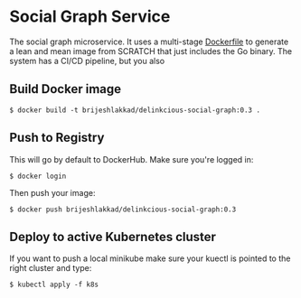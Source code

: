 # Social Graph Service

The social graph microservice. It uses a multi-stage [Dockerfile](Dockerfile) to generate a lean and mean image from SCRATCH that just includes the Go binary. The system has a CI/CD pipeline, but you also


## Build Docker image

```
$ docker build -t brijeshlakkad/delinkcious-social-graph:0.3 .
```

## Push to Registry

This will go by default to DockerHub. Make sure you're logged in:

```
$ docker login
```

Then push your image:

```
$ docker push brijeshlakkad/delinkcious-social-graph:0.3
```

## Deploy to active Kubernetes cluster

If you want to push a local minikube make sure your kuectl is pointed to the right cluster and type:

```
$ kubectl apply -f k8s
```
